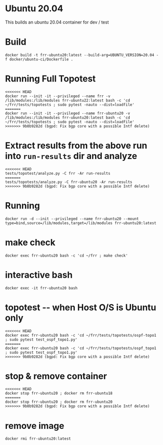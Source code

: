 # Ubuntu 20.04

This builds an ubuntu 20.04 container for dev / test

# Build

```
docker build -t frr-ubuntu20:latest --build-arg=UBUNTU_VERSION=20.04 -f docker/ubuntu-ci/Dockerfile .
```

# Running Full Topotest

```
<<<<<<< HEAD
docker run --init -it --privileged --name frr -v /lib/modules:/lib/modules frr-ubuntu22:latest bash -c 'cd ~/frr/tests/topotests ; sudo pytest -nauto --dist=loadfile'
=======
docker run --init -it --privileged --name frr-ubuntu20 -v /lib/modules:/lib/modules frr-ubuntu20:latest bash -c 'cd ~/frr/tests/topotests ; sudo pytest -nauto --dist=loadfile'
>>>>>>> 9b0b9282d (bgpd: Fix bgp core with a possible Intf delete)
```

# Extract results from the above run into `run-results` dir and analyze

```
<<<<<<< HEAD
tests/topotest/analyze.py -C frr -Ar run-results
=======
tests/topotests/analyze.py -C frr-ubuntu20 -Ar run-results
>>>>>>> 9b0b9282d (bgpd: Fix bgp core with a possible Intf delete)
```

# Running

```
docker run -d --init --privileged --name frr-ubuntu20 --mount type=bind,source=/lib/modules,target=/lib/modules frr-ubuntu20:latest
```

# make check

```
docker exec frr-ubuntu20 bash -c 'cd ~/frr ; make check'
```

# interactive bash

```
docker exec -it frr-ubuntu20 bash
```

# topotest -- when Host O/S is Ubuntu only

```
<<<<<<< HEAD
docker exec frr-ubuntu20 bash -c 'cd ~/frr/tests/topotests/ospf-topo1 ; sudo pytest test_ospf_topo1.py'
=======
docker exec frr-ubuntu20 bash -c 'cd ~/frr/tests/topotests/ospf_topo1 ; sudo pytest test_ospf_topo1.py'
>>>>>>> 9b0b9282d (bgpd: Fix bgp core with a possible Intf delete)
```

# stop & remove container

```
<<<<<<< HEAD
docker stop frr-ubuntu20 ; docker rm frr-ubuntu18
=======
docker stop frr-ubuntu20 ; docker rm frr-ubuntu20
>>>>>>> 9b0b9282d (bgpd: Fix bgp core with a possible Intf delete)
```

# remove image

```
docker rmi frr-ubuntu20:latest
```
